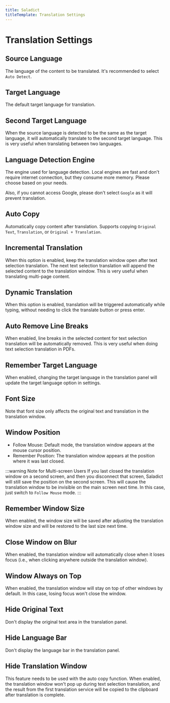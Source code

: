 ```yaml
---
title: Saladict
titleTemplate: Translation Settings
---
```


# Translation Settings

## Source Language

The language of the content to be translated. It's recommended to select `Auto Detect`.

## Target Language

The default target language for translation.

## Second Target Language

When the source language is detected to be the same as the target language, it will automatically translate to the second target language. This is very useful when translating between two languages.

## Language Detection Engine

The engine used for language detection. Local engines are fast and don't require internet connection, but they consume more memory. Please choose based on your needs.

Also, if you cannot access Google, please don't select `Google` as it will prevent translation.

## Auto Copy

Automatically copy content after translation. Supports copying `Original Text`, `Translation`, or `Original + Translation`.

## Incremental Translation

When this option is enabled, keep the translation window open after text selection translation. The next text selection translation will append the selected content to the translation window. This is very useful when translating multi-page content.

## Dynamic Translation

When this option is enabled, translation will be triggered automatically while typing, without needing to click the translate button or press enter.

## Auto Remove Line Breaks

When enabled, line breaks in the selected content for text selection translation will be automatically removed. This is very useful when doing text selection translation in PDFs.

## Remember Target Language

When enabled, changing the target language in the translation panel will update the target language option in settings.

## Font Size

Note that font size only affects the original text and translation in the translation window.

## Window Position

- Follow Mouse: Default mode, the translation window appears at the mouse cursor position.
- Remember Position: The translation window appears at the position where it was last closed.

:::warning Note for Multi-screen Users
If you last closed the translation window on a second screen, and then you disconnect that screen, Saladict will still save the position on the second screen. This will cause the translation window to be invisible on the main screen next time. In this case, just switch to `Follow Mouse` mode.
:::

## Remember Window Size

When enabled, the window size will be saved after adjusting the translation window size and will be restored to the last size next time.

## Close Window on Blur

When enabled, the translation window will automatically close when it loses focus (i.e., when clicking anywhere outside the translation window).

## Window Always on Top

When enabled, the translation window will stay on top of other windows by default. In this case, losing focus won't close the window.

## Hide Original Text

Don't display the original text area in the translation panel.

## Hide Language Bar

Don't display the language bar in the translation panel.

## Hide Translation Window

This feature needs to be used with the auto copy function. When enabled, the translation window won't pop up during text selection translation, and the result from the first translation service will be copied to the clipboard after translation is complete.
